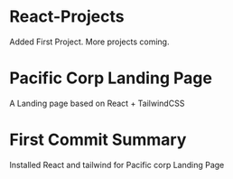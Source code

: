 # React-Projects

Added First Project. More projects coming.

# Pacific Corp Landing Page

A Landing page based on React + TailwindCSS

# First Commit Summary

Installed React and tailwind for Pacific corp Landing Page
